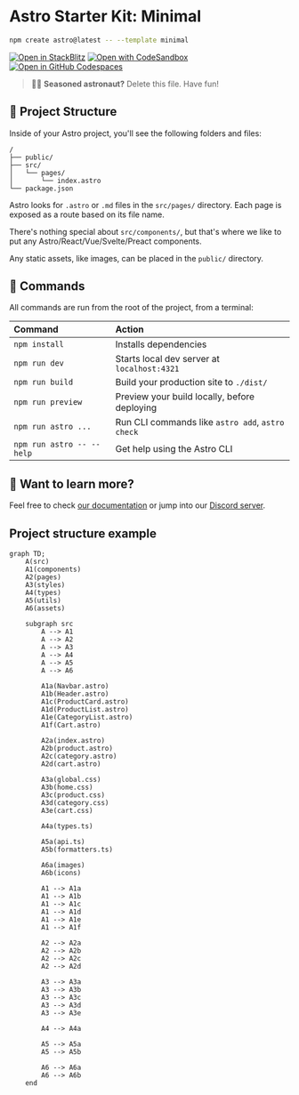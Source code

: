 # Astro Starter Kit: Minimal

```sh
npm create astro@latest -- --template minimal
```

[![Open in StackBlitz](https://developer.stackblitz.com/img/open_in_stackblitz.svg)](https://stackblitz.com/github/withastro/astro/tree/latest/examples/minimal)
[![Open with CodeSandbox](https://assets.codesandbox.io/github/button-edit-lime.svg)](https://codesandbox.io/p/sandbox/github/withastro/astro/tree/latest/examples/minimal)
[![Open in GitHub Codespaces](https://github.com/codespaces/badge.svg)](https://codespaces.new/withastro/astro?devcontainer_path=.devcontainer/minimal/devcontainer.json)

> 🧑‍🚀 **Seasoned astronaut?** Delete this file. Have fun!

## 🚀 Project Structure

Inside of your Astro project, you'll see the following folders and files:

```text
/
├── public/
├── src/
│   └── pages/
│       └── index.astro
└── package.json
```

Astro looks for `.astro` or `.md` files in the `src/pages/` directory. Each page is exposed as a route based on its file name.

There's nothing special about `src/components/`, but that's where we like to put any Astro/React/Vue/Svelte/Preact components.

Any static assets, like images, can be placed in the `public/` directory.

## 🧞 Commands

All commands are run from the root of the project, from a terminal:

| Command                   | Action                                           |
| :------------------------ | :----------------------------------------------- |
| `npm install`             | Installs dependencies                            |
| `npm run dev`             | Starts local dev server at `localhost:4321`      |
| `npm run build`           | Build your production site to `./dist/`          |
| `npm run preview`         | Preview your build locally, before deploying     |
| `npm run astro ...`       | Run CLI commands like `astro add`, `astro check` |
| `npm run astro -- --help` | Get help using the Astro CLI                     |

## 👀 Want to learn more?

Feel free to check [our documentation](https://docs.astro.build) or jump into our [Discord server](https://astro.build/chat).

## Project structure example

```mermaid
graph TD;
    A(src)
    A1(components)
    A2(pages)
    A3(styles)
    A4(types)
    A5(utils)
    A6(assets)

    subgraph src
        A --> A1
        A --> A2
        A --> A3
        A --> A4
        A --> A5
        A --> A6

        A1a(Navbar.astro)
        A1b(Header.astro)
        A1c(ProductCard.astro)
        A1d(ProductList.astro)
        A1e(CategoryList.astro)
        A1f(Cart.astro)

        A2a(index.astro)
        A2b(product.astro)
        A2c(category.astro)
        A2d(cart.astro)

        A3a(global.css)
        A3b(home.css)
        A3c(product.css)
        A3d(category.css)
        A3e(cart.css)

        A4a(types.ts)

        A5a(api.ts)
        A5b(formatters.ts)

        A6a(images)
        A6b(icons)

        A1 --> A1a
        A1 --> A1b
        A1 --> A1c
        A1 --> A1d
        A1 --> A1e
        A1 --> A1f

        A2 --> A2a
        A2 --> A2b
        A2 --> A2c
        A2 --> A2d

        A3 --> A3a
        A3 --> A3b
        A3 --> A3c
        A3 --> A3d
        A3 --> A3e

        A4 --> A4a

        A5 --> A5a
        A5 --> A5b

        A6 --> A6a
        A6 --> A6b
    end
```
